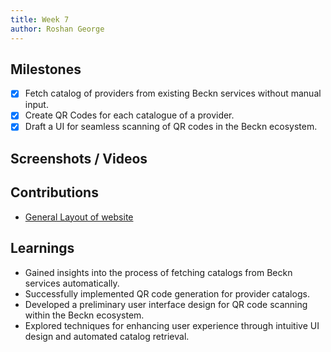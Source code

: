 ```yaml
---
title: Week 7
author: Roshan George
---
```

## Milestones
- [x] Fetch catalog of providers from existing Beckn services without manual input.
- [x] Create QR Codes for each catalogue of a provider.
- [x] Draft a UI for seamless scanning of QR codes in the Beckn ecosystem.

## Screenshots / Videos 

## Contributions
- [General Layout of website](https://github.com/roshangeorge97/Beckn-QR/commit/dbd1e9aaf882e8ba79cf1d4fe107b39994e6f0f2)

## Learnings
- Gained insights into the process of fetching catalogs from Beckn services automatically.
- Successfully implemented QR code generation for provider catalogs.
- Developed a preliminary user interface design for QR code scanning within the Beckn ecosystem.
- Explored techniques for enhancing user experience through intuitive UI design and automated catalog retrieval.